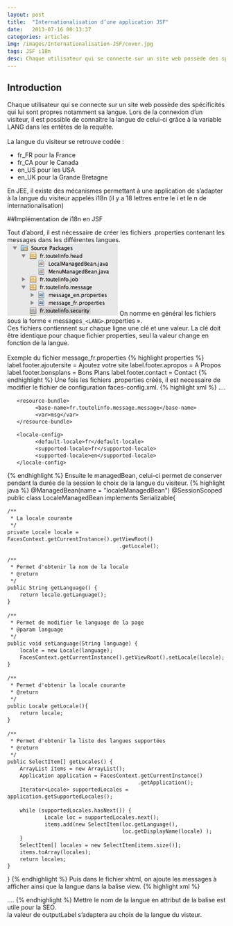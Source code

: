 ```yaml
---
layout: post
title:  "Internationalisation d’une application JSF"
date:   2013-07-16 00:13:37
categories: articles
img: /images/Internationalisation-JSF/cover.jpg
tags: JSF i18n
desc: Chaque utilisateur qui se connecte sur un site web possède des spécificités qui lui sont propres notamment sa langue. Lors de la connexion d’un visiteur, il est possible de connaître la langue de celui-ci grâce à la variable LANG dans les entêtes de la requête.
---
```


## Introduction

Chaque utilisateur qui se connecte sur un site web possède des spécificités qui lui sont propres notamment sa langue. Lors de la connexion d’un visiteur, il est possible de connaître la langue de celui-ci grâce à la variable LANG dans les entêtes de la requête.<br/>
<br/>
La langue du visiteur se retrouve codée :<br/>

+ fr_FR pour la France
+ fr_CA pour le Canada
+ en_US pour les USA
+ en_UK pour la Grande Bretagne

En JEE, il existe des mécanismes permettant à une application de s’adapter à la langue du visiteur appelés i18n (il y a 18 lettres entre le i et le n de internationalisation)

##Implémentation de i18n en JSF

Tout d’abord, il est nécessaire de créer les fichiers .properties contenant les messages dans les différentes langues.<br/>
<img src="/images/Internationalisation-JSF/struct.png" />
On nomme en général les fichiers sous la forme « messages`_<LANG>`.properties ».<br/>
Ces fichiers contiennent sur chaque ligne une clé et une valeur. La clé doit être identique pour chaque fichier properties, seul la valeur change en fonction de la langue.<br/>
<br/>
Exemple du fichier message_fr.properties
{% highlight properties %}
label.footer.ajoutersite           = Ajoutez votre site
label.footer.apropos               = A Propos
label.footer.bonsplans             = Bons Plans
label.footer.contact               = Contact
{% endhighlight %}
Une fois les fichiers .properties créés, il est necessaire de modifier le fichier de configuration faces-config.xml.
{% highlight xml %}
<faces-config>
    ....
    <application>
<!-- URL du package contenant les message_XX.properties -->
       <resource-bundle>
             <base-name>fr.toutelinfo.message.message</base-name>
             <var>msg</var>
       </resource-bundle>
<!-- Ajout de la langue par défaut et des langues supportées -->
       <locale-config>
             <default-locale>fr</default-locale>
             <supported-locale>fr</supported-locale>
             <supported-locale>en</supported-locale>
       </locale-config>
   </application>
</faces-config>
{% endhighlight %}
Ensuite le managedBean, celui-ci permet de conserver pendant la durée de la session le choix de la langue du visiteur.
{% highlight java %}
@ManagedBean(name = "localeManagedBean")
@SessionScoped
public class LocaleManagedBean implements Serializable{

    /**
     * La locale courante
     */
    private Locale locale = FacesContext.getCurrentInstance().getViewRoot()
    									.getLocale();

    /**
     * Permet d'obtenir la nom de la locale
     * @return
     */
    public String getLanguage() {
        return locale.getLanguage();
    }

    /**
     * Permet de modifier le language de la page
     * @param language
     */
    public void setLanguage(String language) {
        locale = new Locale(language);
        FacesContext.getCurrentInstance().getViewRoot().setLocale(locale);
    }

    /**
     * Permet d'obtenir la locale courante
     * @return
     */
    public Locale getLocale(){
        return locale;
    }

    /**
     * Permet d'obtenir la liste des langues supportées
     * @return
     */
    public SelectItem[] getLocales() {
        ArrayList items = new ArrayList();
        Application application = FacesContext.getCurrentInstance()
           									  .getApplication();
        Iterator<Locale> supportedLocales = application.getSupportedLocales();

        while (supportedLocales.hasNext()) {
                Locale loc = supportedLocales.next();
                items.add(new SelectItem(loc.getLanguage(),
                						 loc.getDisplayName(locale) );
        }
        SelectItem[] locales = new SelectItem[items.size()];
        items.toArray(locales);
        return locales;
    }

}
{% endhighlight %}
Puis dans le fichier xhtml, on ajoute les messages à afficher ainsi que la langue dans la balise view.
{% highlight xml %}
<?xml version='1.0' encoding='UTF-8' ?>
<!DOCTYPE html>
<html xmlns="http://www.w3.org/1999/xhtml"
      xmlns:ui="http://java.sun.com/jsf/facelets"
      xmlns:h="http://java.sun.com/jsf/html"
      xmlns:f="http://java.sun.com/jsf/core"
      lang="#{localeManagedBean.language}"
      >
    <f:view locale="#{localeManagedBean.locale}">
        <h:head>
            ....
        </h:head>
        <h:body>
           <h:outputLabel value="#{msg['label.footer.contact']}"/>
           <h:form>
                <h:selectOneMenu value="#{localeManagedBean.language}"  
                	onchange="submit()">
                    <f:selectItems value="#{localeManagedBean.locales}" />
                </h:selectOneMenu>
           </h:form>
        </h:body>
</html>
{% endhighlight %}
Mettre le nom de la langue en attribut de la balise </html> est utile pour la SEO.<br/>
la valeur de outputLabel s’adaptera au choix de la langue du visteur.
